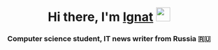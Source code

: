 <h1 align="center">Hi there, I'm <a href="https://github.com/ignatkuzyakov" target="_blank">Ignat</a> 
<img src="https://github.com/blackcater/blackcater/raw/main/images/Hi.gif" height="32"/></h1>
<h3 align="center">Computer science student, IT news writer from Russia 🇷🇺</h3>
